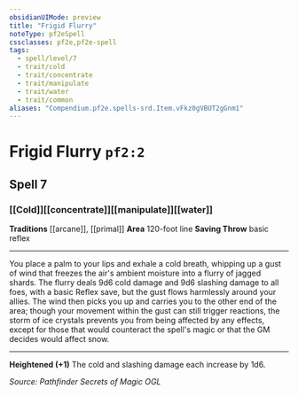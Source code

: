 ```yaml
---
obsidianUIMode: preview
title: "Frigid Flurry"
noteType: pf2eSpell
cssclasses: pf2e,pf2e-spell
tags:
  - spell/level/7
  - trait/cold
  - trait/concentrate
  - trait/manipulate
  - trait/water
  - trait/common
aliases: "Compendium.pf2e.spells-srd.Item.vFkz0gVBUT2gGnm1" 
---
```

# Frigid Flurry  `pf2:2`  
## Spell 7
### [[Cold]][[concentrate]][[manipulate]][[water]]
**Traditions** [[arcane]], [[primal]]
**Area** 120-foot line
**Saving Throw** basic reflex
* * * 
You place a palm to your lips and exhale a cold breath, whipping up a gust of wind that freezes the air's ambient moisture into a flurry of jagged shards. The flurry deals 9d6 cold damage and 9d6 slashing damage to all foes, with a basic Reflex save, but the gust flows harmlessly around your allies. The wind then picks you up and carries you to the other end of the area; though your movement within the gust can still trigger reactions, the storm of ice crystals prevents you from being affected by any effects, except for those that would counteract the spell's magic or that the GM decides would affect snow.

* * *

**Heightened (+1)** The cold and slashing damage each increase by 1d6.

*Source: Pathfinder Secrets of Magic*
*OGL*